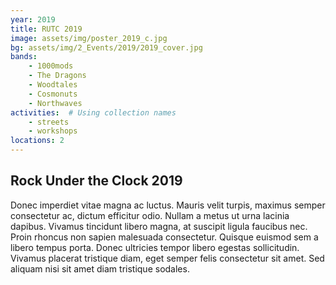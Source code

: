 ```yaml
---
year: 2019
title: RUTC 2019
image: assets/img/poster_2019_c.jpg
bg: assets/img/2_Events/2019/2019_cover.jpg
bands:
    - 1000mods
    - The Dragons
    - Woodtales
    - Cosmonuts
    - Northwaves
activities:  # Using collection names
    - streets
    - workshops
locations: 2
---
```

<h2>Rock Under the Clock 2019</h2>

Donec imperdiet vitae magna ac luctus. Mauris velit turpis, maximus semper consectetur ac, dictum efficitur odio. Nullam a metus ut urna lacinia dapibus. Vivamus tincidunt libero magna, at suscipit ligula faucibus nec. Proin rhoncus non sapien malesuada consectetur. Quisque euismod sem a libero tempus porta. Donec ultricies tempor libero egestas sollicitudin. Vivamus placerat tristique diam, eget semper felis consectetur sit amet. Sed aliquam nisi sit amet diam tristique sodales.